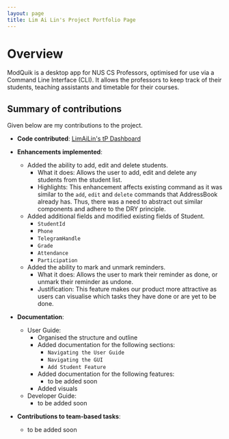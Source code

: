 ```yaml
---
layout: page
title: Lim Ai Lin's Project Portfolio Page
---
```


# Overview
ModQuik is a desktop app for NUS CS Professors, optimised for use via a Command Line Interface (CLI).
It allows the professors to keep track of their students, teaching assistants and timetable for their courses.

## Summary of contributions
Given below are my contributions to the project.

* **Code contributed**: [LimAiLin's tP Dashboard](https://nus-cs2103-ay2223s1.github.io/tp-dashboard/?search=LimAiLin&breakdown=true)

* **Enhancements implemented**:
  * Added the ability to add, edit and delete students.
      * What it does: Allows the user to add, edit and delete any students from the student list.
      * Highlights: This enhancement affects existing command as it was similar to the `add`, `edit` and `delete` commands that AddressBook already has.
        Thus, there was a need to abstract out similar components and adhere to the DRY principle.
  * Added additional fields and modified existing fields of Student.
      * `StudentId`
      * `Phone`
      * `TelegramHandle`
      * `Grade`
      * `Attendance`
      * `Participation`
  * Added the ability to mark and unmark reminders.
      * What it does: Allows the user to mark their reminder as done, or unmark their reminder as undone.
      * Justification: This feature makes our product more attractive as users can visualise which tasks they have done or are yet to be done.

* **Documentation**:
    * User Guide:
        * Organised the structure and outline
        * Added documentation for the following sections:
          * `Navigating the User Guide`
          * `Navigating the GUI`
          * `Add Student Feature`
        * Added documentation for the following features:
          * to be added soon
        * Added visuals
    * Developer Guide:
        * to be added soon

* **Contributions to team-based tasks**:
    * to be added soon
